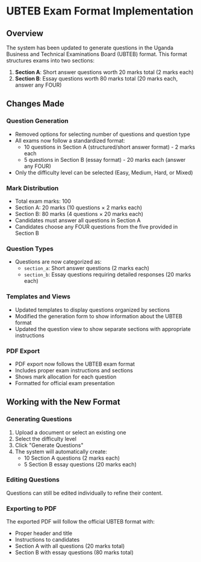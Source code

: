 # UBTEB Exam Format Implementation

## Overview

The system has been updated to generate questions in the Uganda Business and Technical Examinations Board (UBTEB) format. This format structures exams into two sections:

1. **Section A**: Short answer questions worth 20 marks total (2 marks each)
2. **Section B**: Essay questions worth 80 marks total (20 marks each, answer any FOUR)

## Changes Made

### Question Generation

- Removed options for selecting number of questions and question type
- All exams now follow a standardized format:
  - 10 questions in Section A (structured/short answer format) - 2 marks each
  - 5 questions in Section B (essay format) - 20 marks each (answer any FOUR)
- Only the difficulty level can be selected (Easy, Medium, Hard, or Mixed)

### Mark Distribution

- Total exam marks: 100
- Section A: 20 marks (10 questions × 2 marks each)
- Section B: 80 marks (4 questions × 20 marks each)
- Candidates must answer all questions in Section A
- Candidates choose any FOUR questions from the five provided in Section B

### Question Types

- Questions are now categorized as:
  - `section_a`: Short answer questions (2 marks each)
  - `section_b`: Essay questions requiring detailed responses (20 marks each)

### Templates and Views

- Updated templates to display questions organized by sections
- Modified the generation form to show information about the UBTEB format
- Updated the question view to show separate sections with appropriate instructions

### PDF Export

- PDF export now follows the UBTEB exam format
- Includes proper exam instructions and sections
- Shows mark allocation for each question
- Formatted for official exam presentation

## Working with the New Format

### Generating Questions

1. Upload a document or select an existing one
2. Select the difficulty level
3. Click "Generate Questions"
4. The system will automatically create:
   - 10 Section A questions (2 marks each)
   - 5 Section B essay questions (20 marks each)

### Editing Questions

Questions can still be edited individually to refine their content.

### Exporting to PDF

The exported PDF will follow the official UBTEB format with:
- Proper header and title
- Instructions to candidates
- Section A with all questions (20 marks total)
- Section B with essay questions (80 marks total) 